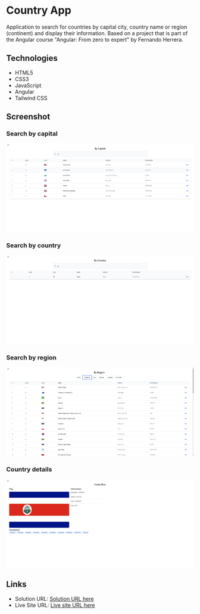 # Country App

Application to search for countries by capital city, country name or region (continent) and display their information. Based on a project that is part of the Angular course "Angular: From zero to expert" by Fernando Herrera.

## Technologies

- HTML5
- CSS3
- JavaScript
- Angular
- Tailwind CSS

## Screenshot

### Search by capital
![](./src/assets/by-capital.png)

### Search by country
![](./src/assets/by-country.png)

### Search by region
![](./src/assets/by-region.png)

### Country details
![](./src/assets/country-details.png)

## Links

- Solution URL: [Solution URL here](https://github.com/derianrddev/country-app)
- Live Site URL: [Live site URL here](https://derianrddev.github.io/country-app/)
